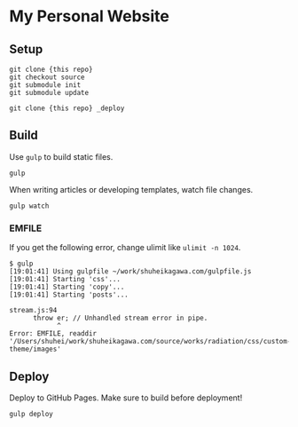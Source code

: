 # My Personal Website

## Setup

```
git clone {this repo}
git checkout source
git submodule init
git submodule update

git clone {this repo} _deploy
```

## Build

Use `gulp` to build static files.

```
gulp
```

When writing articles or developing templates, watch file changes.

```
gulp watch
```

### EMFILE

If you get the following error, change ulimit like `ulimit -n 1024`.

```
$ gulp
[19:01:41] Using gulpfile ~/work/shuheikagawa.com/gulpfile.js
[19:01:41] Starting 'css'...
[19:01:41] Starting 'copy'...
[19:01:41] Starting 'posts'...

stream.js:94
      throw er; // Unhandled stream error in pipe.
            ^
Error: EMFILE, readdir '/Users/shuhei/work/shuheikagawa.com/source/works/radiation/css/custom-theme/images'
```

## Deploy

Deploy to GitHub Pages. Make sure to build before deployment!

```
gulp deploy
```
